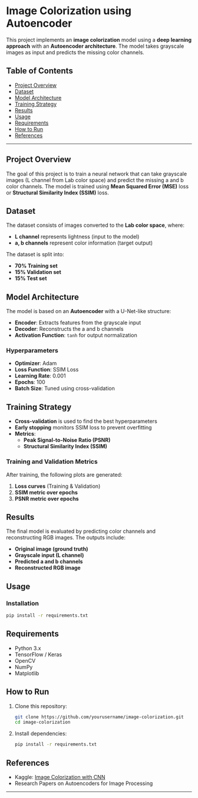 # Image Colorization using Autoencoder

This project implements an **image colorization** model using a **deep learning approach** with an **Autoencoder architecture**. The model takes grayscale images as input and predicts the missing color channels.

## Table of Contents
- [Project Overview](#project-overview)
- [Dataset](#dataset)
- [Model Architecture](#model-architecture)
- [Training Strategy](#training-strategy)
- [Results](#results)
- [Usage](#usage)
- [Requirements](#requirements)
- [How to Run](#how-to-run)
- [References](#references)

---

## Project Overview
The goal of this project is to train a neural network that can take grayscale images (L channel from Lab color space) and predict the missing a and b color channels. The model is trained using **Mean Squared Error (MSE)** loss or **Structural Similarity Index (SSIM)** loss.

## Dataset
The dataset consists of images converted to the **Lab color space**, where:
- **L channel** represents lightness (input to the model)
- **a, b channels** represent color information (target output)

The dataset is split into:
- **70% Training set**
- **15% Validation set**
- **15% Test set**

## Model Architecture
The model is based on an **Autoencoder** with a U-Net-like structure:
- **Encoder**: Extracts features from the grayscale input
- **Decoder**: Reconstructs the a and b channels
- **Activation Function**: `tanh` for output normalization

### Hyperparameters
- **Optimizer**: Adam
- **Loss Function**: SSIM Loss
- **Learning Rate**: 0.001
- **Epochs**: 100
- **Batch Size**: Tuned using cross-validation

## Training Strategy
- **Cross-validation** is used to find the best hyperparameters
- **Early stopping** monitors SSIM loss to prevent overfitting
- **Metrics**:
  - **Peak Signal-to-Noise Ratio (PSNR)**
  - **Structural Similarity Index (SSIM)**

### Training and Validation Metrics
After training, the following plots are generated:
1. **Loss curves** (Training & Validation)
2. **SSIM metric over epochs**
3. **PSNR metric over epochs**

## Results
The final model is evaluated by predicting color channels and reconstructing RGB images. The outputs include:
- **Original image (ground truth)**
- **Grayscale input (L channel)**
- **Predicted a and b channels**
- **Reconstructed RGB image**

## Usage
### Installation
```bash
pip install -r requirements.txt
```

## Requirements
- Python 3.x
- TensorFlow / Keras
- OpenCV
- NumPy
- Matplotlib

## How to Run
1. Clone this repository:
   ```bash
   git clone https://github.com/yourusername/image-colorization.git
   cd image-colorization
   ```
2. Install dependencies:
   ```bash
   pip install -r requirements.txt
   ```


## References
- Kaggle: [Image Colorization with CNN](https://www.kaggle.com/code/basu369victor/image-colorization-basic-implementation-with-cnn)
- Research Papers on Autoencoders for Image Processing

---


